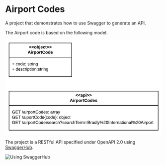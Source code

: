 # Airport Codes

A project that demonstrates how to use Swagger to generate an API.

The Airport code is based on the following model.

![data model](./images/AirportCode.png)

The project is a RESTful API specified under OpenAPI 2.0 using [SwaggerHub](https://app.swaggerhub.com/apis/breselman/GoodAirportCodes/0.0.9).

![Using SwaggerHub](./images/arport-code.gif)

